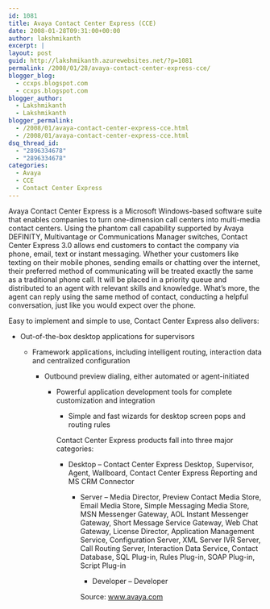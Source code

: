 ```yaml
---
id: 1081
title: Avaya Contact Center Express (CCE)
date: 2008-01-28T09:31:00+00:00
author: lakshmikanth
excerpt: |
layout: post
guid: http://lakshmikanth.azurewebsites.net/?p=1081
permalink: /2008/01/28/avaya-contact-center-express-cce/
blogger_blog:
  - ccxps.blogspot.com
  - ccxps.blogspot.com
blogger_author:
  - Lakshmikanth
  - Lakshmikanth
blogger_permalink:
  - /2008/01/avaya-contact-center-express-cce.html
  - /2008/01/avaya-contact-center-express-cce.html
dsq_thread_id:
  - "2896334678"
  - "2896334678"
categories:
  - Avaya
  - CCE
  - Contact Center Express
---
```

Avaya Contact Center Express is a Microsoft Windows-based software suite that enables companies to turn one-dimension call centers into multi-media contact centers. Using the phantom call capability supported by Avaya DEFINITY, Multivantage or Communications Manager switches, Contact Center Express 3.0 allows end customers to contact the company via phone, email, text or instant messaging. Whether your customers like texting on their mobile phones, sending emails or chatting over the internet, their preferred method of communicating will be treated exactly the same as a traditional phone call. It will be placed in a priority queue and distributed to an agent with relevant skills and knowledge. What’s more, the agent can reply using the same method of contact, conducting a helpful conversation, just like you would expect over the phone.

Easy to implement and simple to use, Contact Center Express also delivers:

</p> 

  * <div>
      Out-of-the-box desktop applications for supervisors
    </div>
    
    </li> 
    
    
    
      * <div>
          Framework applications, including intelligent routing, interaction data and centralized configuration
        </div>
        
        </li> 
        
        
        
          * <div>
              Outbound preview dialing, either automated or agent-initiated
            </div>
            
            </li> 
            
            
            
              * <div>
                  Powerful application development tools for complete customization and integration
                </div>
                
                </li> 
                
                
                
                  * <div>
                      Simple and fast wizards for desktop screen pops and routing rules
                    </div>
                    
                    </li> 
                    
                    </ul> 
                    
                    Contact Center Express products fall into three major categories:
                    
                    </p> 
                    
                      * <div>
                          Desktop &#8211; Contact Center Express Desktop, Supervisor, Agent, Wallboard, Contact Center Express Reporting and MS CRM Connector
                        </div>
                        
                        </li> 
                        
                        
                        
                          * <div>
                              Server &#8211; Media Director, Preview Contact Media Store, Email Media Store, Simple Messaging Media Store, MSN Messenger Gateway, AOL Instant Messenger Gateway, Short Message Service Gateway, Web Chat Gateway, License Director, Application Management Service, Configuration Server, XML Server IVR Server, Call Routing Server, Interaction Data Service, Contact Database, SQL Plug-in, Rules Plug-in, SOAP Plug-in, Script Plug-in
                            </div>
                            
                            </li> 
                            
                            
                            
                              * <div>
                                  Developer &#8211; Developer
                                </div>
                                
                                </li> 
                                
                                </ul> 
                                
                                Source: www.avaya.com